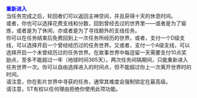 <title>重新进入</title>
<meta name="GENERATOR" content="WinCHM">
<meta http-equiv="Content-Type" content="text/html; charset=gb2312">
<strong><span style="color: blue" class="bbc_color">重新进入</span></strong><br>
当任务完成之后，轮回者们可以返回主神空间，并且获得十天的休息时间。<br>
或者，你也可以选择花费支线和分数，回到曾经去过的世界里——或者是为了锻炼，或者是为了休闲，亦或者是为了寻找额外的支线任务。<br>
你可以在任务结束后免费回到上一次任务所经历的世界。或者，支付一个D级支线，可以选择开启一个曾经经历过的任务世界。又或者，支付一个A级支线，可以选择开启一个未曾经历过的任务世界。在故事世界中每逗留一天需要支付10点奖励点，至多不能超过一年（地球时间365天）。两次任务间隔期间，只能重新进入任务世界一次。你可以自由选择进入的时间点，但不能超过你上一次离开世界时的时间。<br>
请注意，你在影片世界中寻获的任务，通常其难度会强制锁定在最高级。<br>
请注意，ST有权以任何理由拒绝你使用此项功能。<br>